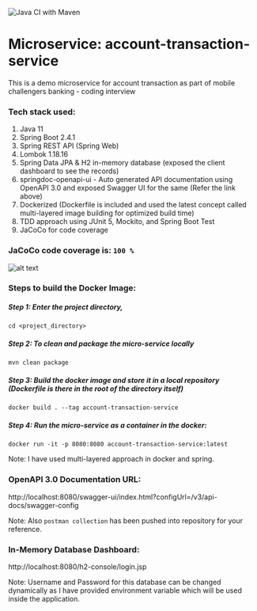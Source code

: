 ![Java CI with Maven](https://github.com/karthikaiselvan/account-transaction-service/workflows/Java%20CI%20with%20Maven/badge.svg?branch=main)

# Microservice: account-transaction-service
This is a demo microservice for account transaction as part of mobile challengers banking - coding interview

### Tech stack used:
1. Java 11
2. Spring Boot 2.4.1
3. Spring REST API (Spring Web)
4. Lombok 1.18.16
5. Spring Data JPA & H2 in-memory database (exposed the client dashboard to see the records)
6. springdoc-openapi-ui - Auto generated API documentation using OpenAPI 3.0 and exposed Swagger UI for the same (Refer the link above)
7. Dockerized (Dockerfile is included and used the latest concept called multi-layered image building for optimized build time)
8. TDD approach using JUnit 5, Mockito, and Spring Boot Test
9. JaCoCo for code coverage

### JaCoCo code coverage is: ``` 100 % ```
![alt text](https://github.com/karthikaiselvan/account-transaction-service/blob/main/JaCoCo_Report.jpg?raw=true)

### Steps to build the Docker Image:
##### Step 1: Enter the project directory, 
    cd <project_directory>

##### Step 2: To clean and package the micro-service locally
    mvn clean package
 
##### Step 3: Build the docker image and store it in a local repository (Dockerfile is there in the root of the directory itself)
    docker build . --tag account-transaction-service

##### Step 4: Run the micro-service as a container in the docker:
    docker run -it -p 8080:8080 account-transaction-service:latest

Note: I have used multi-layered approach in docker and spring.

### OpenAPI 3.0 Documentation URL: 
http://localhost:8080/swagger-ui/index.html?configUrl=/v3/api-docs/swagger-config

Note: Also ```postman collection``` has been pushed into repository for your reference.

### In-Memory Database Dashboard:
http://localhost:8080/h2-console/login.jsp   

Note: Username and Password for this database can be changed dynamically as I have provided environment variable which will be used inside the application. 
